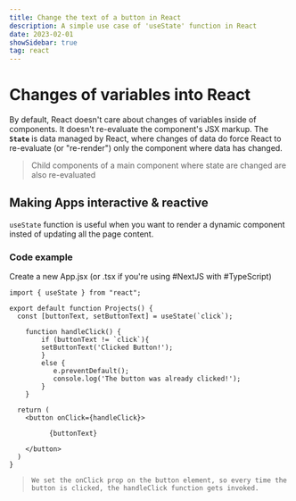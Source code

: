 ```yaml
---
title: Change the text of a button in React
description: A simple use case of 'useState' function in React
date: 2023-02-01
showSidebar: true
tag: react
--- 
```

# Changes of variables into React

By default, React doesn't care about changes of variables inside of components. It doesn't re-evaluate the component's JSX markup. 
The **`State`** is data managed by React, where changes of data do force React to re-evaluate (or "re-render") only the component where data has changed. 
> Child components of a main component where state are changed are also re-evaluated
## Making Apps interactive & reactive
`useState` function is useful when you want to render a dynamic component insted of updating all the page content.

### Code example
Create a new App.jsx (or .tsx if you're using #NextJS with #TypeScript)  

```JSX
import { useState } from "react";

export default function Projects() {
  const [buttonText, setButtonText] = useState(`click`);

    function handleClick() {
        if (buttonText != `click`){
        setButtonText('Clicked Button!');
        }
        else {
           e.preventDefault();
           console.log('The button was already clicked!');
        }
    }

  return (
    <button onClick={handleClick}>

          {buttonText}
    
    </button>
  )
}
```

>     We set the onClick prop on the button element, so every time the button is clicked, the handleClick function gets invoked.


